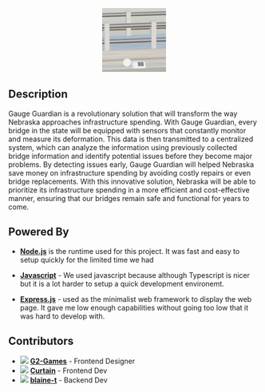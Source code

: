 <p align="center">
  <img src="/public/favicon.png" height="128">
</p>

## Description

Gauge Guardian is a revolutionary solution that will transform the way Nebraska approaches infrastructure spending. With Gauge Guardian, every bridge in the state will be equipped with sensors that constantly monitor and measure its deformation. This data is then transmitted to a centralized system, which can analyze the information using previously collected bridge information and identify potential issues before they become major problems. By detecting issues early, Gauge Guardian will helped Nebraska save money on infrastructure spending by avoiding costly repairs or even bridge replacements. With this innovative solution, Nebraska will be able to prioritize its infrastructure spending in a more efficient and cost-effective manner, ensuring that our bridges remain safe and functional for years to come.

## Powered By

- [**Node.js**](https://github.com/nodejs/node) is the runtime used for this project. It was fast and easy to setup quickly for the limited time we had

- [**Javascript**](https://github.com/topics/javascript) - We used javascript because although Typescript is nicer but it is a lot harder to setup a quick development environemt.

- [**Express.js**](https://github.com/expressjs/express) - used as the minimalist web framework to display the web page. It gave me low enough capabilities without going too low that it was hard to develop with.

## Contributors

- <img src="https://avatars.githubusercontent.com/u/72430668" height="20"> [**G2-Games**](https://github.com/G2-Games) - Frontend Designer
- <img src="https://avatars.githubusercontent.com/u/54963771" height="20"> [**Curtain**](https://github.com/curtainman) - Frontend Dev
- <img src="https://avatars.githubusercontent.com/u/108963625" height="20"> [**blaine-t**](https://github.com/blaine-t) - Backend Dev
